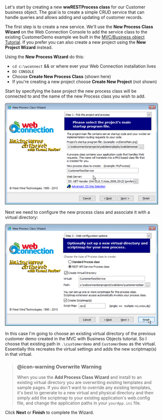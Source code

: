 ﻿Let's start by creating a new **wwRESTProcess class** for our Customer business object. The goal is to create a simple CRUD service that can handle queries and allows adding and updating of customer records.

The first step is to create a new service. We'll use the **New Process Class Wizard** on the Web Connection Console to add the service class to the existing CustomerDemo example we built in the [MVC/Business object Tutorial](VFPS://Topic/_0I102WSAI). If you prefer you can also create a new project using the **New Project Wizard** instead.

Using the **New Process Wizard** do this:

* `cd c:\wconnect`  && or where ever your Web Connection installation lives
* `DO CONSOLE`
* Choose **Create New Process Class** (shown here)
* If you're creating a new project choose **Create New Project** (not shown)

Start by specifying the base project the new process class will be connected to and the name of the new Process class you wish to add.

![](IMAGES/stepbystep/NewRestProcessClass1.png)

Next we need to configure the new process class and associate it with a virtual directory:

![](IMAGES/stepbystep/NewRestProcessClass2.png)

In this case I'm going to choose an existing virtual directory of the previous customer demo created in the MVC with Business Objects tutorial. So I choose that existing path in `.\customerdemo` and `CustomerDemo` as the virtual. Essentially this recreates the virtual settings and adds the new scriptmap(s) in that virtual.

> ### @icon-warning Overwrite Warning
> When you use the **Add Process Class Wizard** and install to an existing virtual directory you are overwriting existing templates and sample pages. If you don't want to override any existing templates, it's best to generate to a new virtual and physical directory and then simply add the scriptmap to your existing application's web.config file, and change the application paths in your `yourApp.ini` file.

Click **Next** or **Finish** to complete the Wizard.
